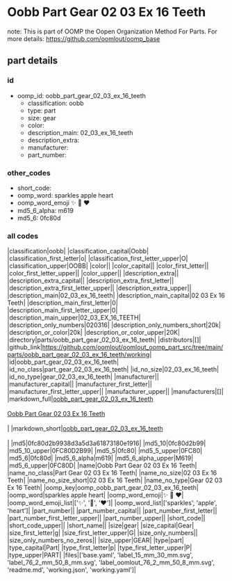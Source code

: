 # Oobb Part Gear 02 03 Ex 16 Teeth  

note: This is part of OOMP the Oopen Organization Method For Parts. For more details: https://github.com/oomlout/oomp_base

##  part details





### id
* oomp_id: oobb_part_gear_02_03_ex_16_teeth
  * classification: oobb
  * type: part
  * size: gear
  * color: 
  * description_main: 02_03_ex_16_teeth
  * description_extra: 
  * manufacturer: 
  * part_number: 

### other_codes
* short_code: 
* oomp_word: sparkles apple heart
* oomp_word_emoji :sparkles: :apple: :heart:
* md5_6_alpha: m619
* md5_6: 0fc80d

### all codes 
|classification|oobb|
|classification_capital|Oobb|
|classification_first_letter|o|
|classification_first_letter_upper|O|
|classification_upper|OOBB|
|color||
|color_capital||
|color_first_letter||
|color_first_letter_upper||
|color_upper||
|description_extra||
|description_extra_capital||
|description_extra_first_letter||
|description_extra_first_letter_upper||
|description_extra_upper||
|description_main|02_03_ex_16_teeth|
|description_main_capital|02 03 Ex 16 Teeth|
|description_main_first_letter|0|
|description_main_first_letter_upper|0|
|description_main_upper|02_03_EX_16_TEETH|
|description_only_numbers|020316|
|description_only_numbers_short|20k|
|description_or_color|20k|
|description_or_color_upper|20K|
|directory|parts/oobb_part_gear_02_03_ex_16_teeth|
|distributors|[]|
|github_link|https://github.com/oomlout/oomlout_oomp_part_src/tree/main/parts/oobb_part_gear_02_03_ex_16_teeth/working|
|id|oobb_part_gear_02_03_ex_16_teeth|
|id_no_class|part_gear_02_03_ex_16_teeth|
|id_no_size|02_03_ex_16_teeth|
|id_no_type|gear_02_03_ex_16_teeth|
|manufacturer||
|manufacturer_capital||
|manufacturer_first_letter||
|manufacturer_first_letter_upper||
|manufacturer_upper||
|manufacturers|[]|
|markdown_full|[oobb_part_gear_02_03_ex_16_teeth](https://github.com/oomlout/oomlout_oomp_part_src/tree/main/parts/oobb_part_gear_02_03_ex_16_teeth/working)<br>[](https://github.com/oomlout/oomlout_oomp_part_src/tree/main/parts/oobb_part_gear_02_03_ex_16_teeth/working)<br>[Oobb Part Gear 02 03 Ex 16 Teeth](https://github.com/oomlout/oomlout_oomp_part_src/tree/main/parts/oobb_part_gear_02_03_ex_16_teeth/working)<br><br>|
|markdown_short|[oobb_part_gear_02_03_ex_16_teeth](https://github.com/oomlout/oomlout_oomp_part_src/tree/main/parts/oobb_part_gear_02_03_ex_16_teeth/working)<br><br>|
|md5|0fc80d2b9938d3a5d3a61873180e1916|
|md5_10|0fc80d2b99|
|md5_10_upper|0FC80D2B99|
|md5_5|0fc80|
|md5_5_upper|0FC80|
|md5_6|0fc80d|
|md5_6_alpha|m619|
|md5_6_alpha_upper|M619|
|md5_6_upper|0FC80D|
|name|Oobb Part Gear 02 03 Ex 16 Teeth|
|name_no_class|Part Gear 02 03 Ex 16 Teeth|
|name_no_size|02 03 Ex 16 Teeth|
|name_no_size_short|02 03 Ex 16 Teeth|
|name_no_type|Gear 02 03 Ex 16 Teeth|
|oomp_key|oomp_oobb_part_gear_02_03_ex_16_teeth|
|oomp_word|sparkles apple heart|
|oomp_word_emoji|:sparkles: :apple: :heart:|
|oomp_word_emoji_list|[':sparkles:', ':apple:', ':heart:']|
|oomp_word_list|['sparkles', 'apple', 'heart']|
|part_number||
|part_number_capital||
|part_number_first_letter||
|part_number_first_letter_upper||
|part_number_upper||
|short_code||
|short_code_upper||
|short_name||
|size|gear|
|size_capital|Gear|
|size_first_letter|g|
|size_first_letter_upper|G|
|size_only_numbers||
|size_only_numbers_no_zeros||
|size_upper|GEAR|
|type|part|
|type_capital|Part|
|type_first_letter|p|
|type_first_letter_upper|P|
|type_upper|PART|
|files|['base.yaml', 'label_15_mm_30_mm.svg', 'label_76_2_mm_50_8_mm.svg', 'label_oomlout_76_2_mm_50_8_mm.svg', 'readme.md', 'working.json', 'working.yaml']|
